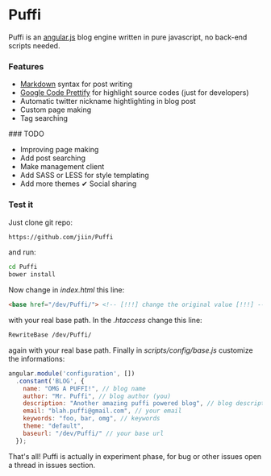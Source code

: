 Puffi
=====

Puffi is an [angular.js](https://angularjs.org/) blog engine written in pure javascript, no back-end scripts needed.

### Features

* [Markdown](http://daringfireball.net/projects/markdown/syntax) syntax for post writing
* [Google Code Prettify](https://code.google.com/p/google-code-prettify/) for highlight source codes (just for developers)
* Automatic twitter nickname hightlighting in blog post
* Custom page making
* Tag searching

### TODO

* Improving page making
* Add post searching
* Make management client
* Add SASS or LESS for style templating
* Add more themes
✔ Social sharing

### Test it

Just clone git repo:
```bash
https://github.com/jiin/Puffi
```
and run:
```bash
cd Puffi
bower install
```
Now change in *index.html* this line: 
```html
<base href="/dev/Puffi/"> <!-- [!!!] change the original value [!!!] -->
```
with your real base path.
In the *.htaccess* change this line:
```bash
RewriteBase /dev/Puffi/
```
again with your real base path.
Finally in *scripts/config/base.js* customize the informations: 
```javascript
angular.module('configuration', [])
  .constant('BLOG', {
    name: "OMG A PUFFI!", // blog name
    author: "Mr. Puffi", // blog author (you)
    description: "Another amazing puffi powered blog", // blog description
    email: "blah.puffi@gmail.com", // your email
    keywords: "foo, bar, omg", // keywords
    theme: "default",
    baseurl: "/dev/Puffi/" // your base url
  });
```

That's all!
Puffi is actually in experiment phase, for bug or other issues open a thread in issues section.